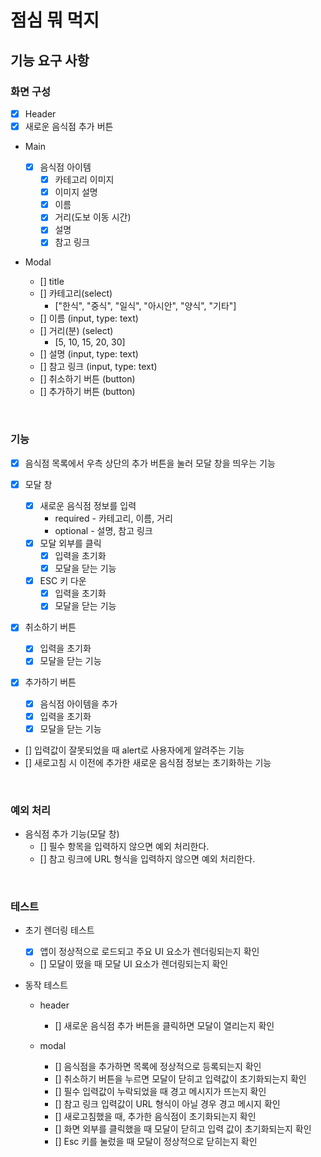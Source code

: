 # 점심 뭐 먹지

## 기능 요구 사항

### 화면 구성

- [x] Header
- [x] 새로운 음식점 추가 버튼
- Main

  - [x] 음식점 아이템
    - [x] 카테고리 이미지
    - [x] 이미지 설명
    - [x] 이름
    - [x] 거리(도보 이동 시간)
    - [x] 설명
    - [x] 참고 링크

- Modal
  - [] title
  - [] 카테고리(select)
    - ["한식", "중식", "일식", "아시안", "양식", "기타"]
  - [] 이름 (input, type: text)
  - [] 거리(분) (select)
    - [5, 10, 15, 20, 30]
  - [] 설명 (input, type: text)
  - [] 참고 링크 (input, type: text)
  - [] 취소하기 버튼 (button)
  - [] 추가하기 버튼 (button)

<br>

### 기능

- [x] 음식점 목록에서 우측 상단의 추가 버튼을 눌러 모달 창을 띄우는 기능

- [x] 모달 창

  - [x] 새로운 음식점 정보를 입력
    - required - 카테고리, 이름, 거리
    - optional - 설명, 참고 링크
  - [x] 모달 외부를 클릭
    - [x] 입력을 초기화
    - [x] 모달을 닫는 기능
  - [x] ESC 키 다운
    - [x] 입력을 초기화
    - [x] 모달을 닫는 기능

- [x] 취소하기 버튼

  - [x] 입력을 초기화
  - [x] 모달을 닫는 기능

- [x] 추가하기 버튼

  - [x] 음식점 아이템을 추가
  - [x] 입력을 초기화
  - [x] 모달을 닫는 기능

- [] 입력값이 잘못되었을 때 alert로 사용자에게 알려주는 기능
- [] 새로고침 시 이전에 추가한 새로운 음식점 정보는 초기화하는 기능

<br>

### 예외 처리

- 음식점 추가 기능(모달 창)
  - [] 필수 항목을 입력하지 않으면 예외 처리한다.
  - [] 참고 링크에 URL 형식을 입력하지 않으면 예외 처리한다.

<br>

### 테스트

- 초기 렌더링 테스트

  - [x] 앱이 정상적으로 로드되고 주요 UI 요소가 렌더링되는지 확인
  - [] 모달이 떴을 때 모달 UI 요소가 렌더링되는지 확인

- 동작 테스트

  - header

    - [] 새로운 음식점 추가 버튼을 클릭하면 모달이 열리는지 확인

  - modal
    - [] 음식점을 추가하면 목록에 정상적으로 등록되는지 확인
    - [] 취소하기 버튼을 누르면 모달이 닫히고 입력값이 초기화되는지 확인
    - [] 필수 입력값이 누락되었을 때 경고 메시지가 뜨는지 확인
    - [] 참고 링크 입력값이 URL 형식이 아닐 경우 경고 메시지 확인
    - [] 새로고침했을 때, 추가한 음식점이 초기화되는지 확인
    - [] 화면 외부를 클릭했을 때 모달이 닫히고 입력 값이 초기화되는지 확인
    - [] Esc 키를 눌렀을 때 모달이 정상적으로 닫히는지 확인
